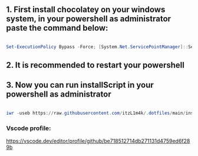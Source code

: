 ## 1. First install chocolatey on your windows system, in your powershell as administrator paste the command below:

```powershell

Set-ExecutionPolicy Bypass -Force; [System.Net.ServicePointManager]::SecurityProtocol = [System.Net.ServicePointManager]::SecurityProtocol -bor 3072; iex ((New-Object System.Net.WebClient).DownloadString('https://community.chocolatey.org/install.ps1'))

```

## 2. It is recommended to restart your powershell

## 3. Now you can run installScript in your powershell as administrator

```powershell

iwr -useb https://raw.githubusercontent.com/itzL1m4k/.dotfiles/main/installScript.ps1 | iex

```

### Vscode profile:

https://vscode.dev/editor/profile/github/be718512714db271131d4759ed6f289b

